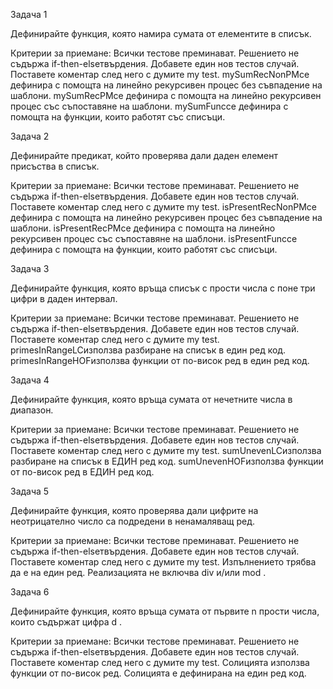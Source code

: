Задача 1

Дефинирайте функция, която намира сумата от елементите в списък.

Критерии за приемане:
Всички тестове преминават.
Решението не съдържа if-then-elseтвърдения.
Добавете един нов тестов случай. Поставете коментар след него с думите my test.
mySumRecNonPMсе дефинира с помощта на линейно рекурсивен процес без съвпадение на шаблони.
mySumRecPMсе дефинира с помощта на линейно рекурсивен процес със съпоставяне на шаблони.
mySumFuncсе дефинира с помощта на функции, които работят със списъци.

Задача 2

Дефинирайте предикат, който проверява дали даден елемент присъства в списък.

Критерии за приемане:
Всички тестове преминават.
Решението не съдържа if-then-elseтвърдения.
Добавете един нов тестов случай. Поставете коментар след него с думите my test.
isPresentRecNonPMсе дефинира с помощта на линейно рекурсивен процес без съвпадение на шаблони.
isPresentRecPMсе дефинира с помощта на линейно рекурсивен процес със съпоставяне на шаблони.
isPresentFuncсе дефинира с помощта на функции, които работят със списъци.

Задача 3

Дефинирайте функция, която връща списък с прости числа с поне три цифри в даден интервал.

Критерии за приемане:
Всички тестове преминават.
Решението не съдържа if-then-elseтвърдения.
Добавете един нов тестов случай. Поставете коментар след него с думите my test.
primesInRangeLCизползва разбиране на списък в един ред код.
primesInRangeHOFизползва функции от по-висок ред в един ред код.

Задача 4

Дефинирайте функция, която връща сумата от нечетните числа в диапазон.

Критерии за приемане:
Всички тестове преминават.
Решението не съдържа if-then-elseтвърдения.
Добавете един нов тестов случай. Поставете коментар след него с думите my test.
sumUnevenLCизползва разбиране на списък в ЕДИН ред код.
sumUnevenHOFизползва функции от по-висок ред в ЕДИН ред код.

Задача 5

Дефинирайте функция, която проверява дали цифрите на неотрицателно число са подредени в ненамаляващ ред.

Критерии за приемане:
Всички тестове преминават.
Решението не съдържа if-then-elseтвърдения.
Добавете един нов тестов случай. Поставете коментар след него с думите my test.
Изпълнението трябва да е на един ред.
Реализацията не включва div и/или mod .

Задача 6

Дефинирайте функция, която връща сумата от първите n прости числа, които съдържат цифра d .

Критерии за приемане:
Всички тестове преминават.
Решението не съдържа if-then-elseтвърдения.
Добавете един нов тестов случай. Поставете коментар след него с думите my test.
Солицията използва функции от по-висок ред.
Солицията е дефинирана на един ред код.